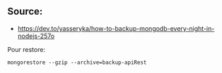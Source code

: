 ## Source:
  - https://dev.to/yasseryka/how-to-backup-mongodb-every-night-in-nodejs-257o

Pour restore:
```
mongorestore --gzip --archive=backup-apiRest
```